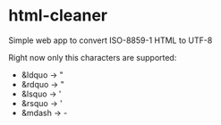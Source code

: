 # html-cleaner

Simple web app to convert ISO-8859-1 HTML to UTF-8

Right now only this characters are supported:
* &ldquo -> "
* &rdquo -> "
* &lsquo -> '
* &rsquo -> '
* &mdash -> -

